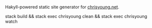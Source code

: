 
Hakyll-powered static site generator for <a href="http://chrisyoung.net">chrisyoung.net</a>.

stack build && stack exec chrisyoung clean && stack exec chrisyoung watch
